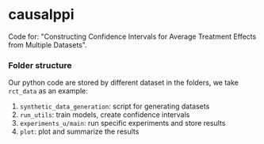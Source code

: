 # causalppi

Code for: "Constructing Confidence Intervals for Average Treatment Effects from Multiple Datasets".

### Folder structure

Our python code are stored by different dataset in the folders, we take `rct_data` as an example:

1. `synthetic_data_generation`: script for generating datasets
2. `run_utils`: train models, create confidence intervals
3. `experiments_u/main`: run specific experiments and store results
4. `plot`: plot and summarize the results
